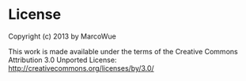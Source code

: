 License
=======

Copyright (c) 2013 by MarcoWue

This work is made available under the terms of the
Creative Commons Attribution 3.0 Unported License:
http://creativecommons.org/licenses/by/3.0/

